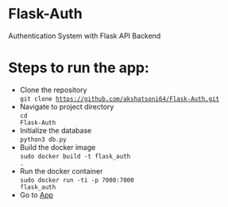 # Flask-Auth
Authentication System with Flask API Backend

# Steps to run the app:<br>
- Clone the repository<br>
<code>git clone https://github.com/akshatsoni64/Flask-Auth.git</code><br>
- Navigate to project directory<br>
<code>cd Flask-Auth</code><br>
- Initialize the database<br>
<code>python3 db.py</code><br>
- Build the docker image<br>
<code>sudo docker build -t flask_auth .</code><br>
- Run the docker container<br>
<code>sudo docker run -ti -p 7000:7000 flask_auth</code><br>
- Go to <a href="http://localhost:7000">App</a><br>
